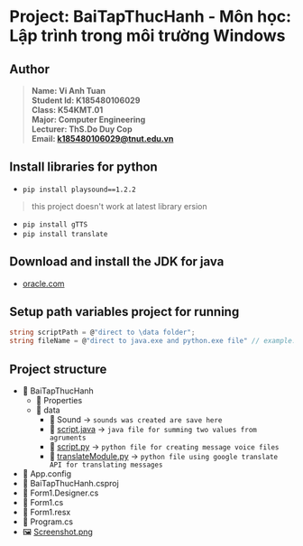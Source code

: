 # Project: BaiTapThucHanh - Môn học: Lập trình trong môi trường Windows
## Author
> **Name: Vi Anh Tuan**<br>
> **Student Id: K185480106029**<br>
> **Class: K54KMT.01**<br>
> **Major: Computer Engineering**<br>
> **Lecturer: ThS.Do Duy Cop**<br>
> **Email: <k185480106029@tnut.edu.vn>**

## Install libraries for python
- ```pip install playsound==1.2.2```
> this project doesn't work at latest library ersion
- ```pip install gTTS```
- ```pip install translate```
## Download and install the JDK for java
- [oracle.com](https://www.oracle.com/java/technologies/downloads/)
## Setup path variables project for running
```csharp
string scriptPath = @"direct to \data folder";
string fileName = @"direct to java.exe and python.exe file" // example: "C:\Program Files\Java\jdk-20\bin\java.exe"
```
## Project structure
* 📂 BaiTapThucHanh
  * 📁 Properties
  *  📂 data
      *  📁 Sound               → `sounds was created are save here`
      *  📄 [script.java](https://github.com/viants/BaiTapThucHanh_CSharp/blob/master/BaiTapThucHanh/data/script.java)         → `java file for summing two values from agruments`
      *  📄 [script.py](https://github.com/viants/BaiTapThucHanh_CSharp/blob/master/BaiTapThucHanh/data/script.py)           → `python file for creating message voice files`
      *  📄 [translateModule.py](https://github.com/viants/BaiTapThucHanh_CSharp/blob/master/BaiTapThucHanh/data/translateModule.py)  → `python file using google translate API for translating messages`
* 📄 App.config
* 📄 BaiTapThucHanh.csproj
* 📄 Form1.Designer.cs
* 📄 Form1.cs
* 📄 Form1.resx
* 📄 Program.cs
* 🖼️ [Screenshot.png](https://github.com/viants/BaiTapThucHanh_CSharp/blob/master/BaiTapThucHanh/Screenshot.png)
